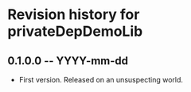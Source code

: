 # Revision history for privateDepDemoLib

## 0.1.0.0 -- YYYY-mm-dd

* First version. Released on an unsuspecting world.
